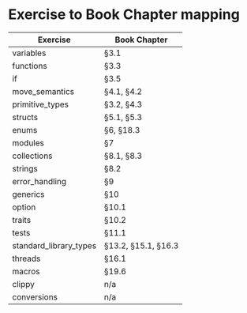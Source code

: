 # Exercise to Book Chapter mapping

| Exercise               | Book Chapter        |
| ---------------------- | ------------------- |
| variables              | §3.1                |
| functions              | §3.3                |
| if                     | §3.5                |
| move_semantics         | §4.1, §4.2          |
| primitive_types        | §3.2, §4.3          |
| structs                | §5.1, §5.3          |
| enums                  | §6, §18.3           |
| modules                | §7                  |
| collections            | §8.1, §8.3          |
| strings                | §8.2                |
| error_handling         | §9                  |
| generics               | §10                 |
| option                 | §10.1               |
| traits                 | §10.2               |
| tests                  | §11.1               |
| standard_library_types | §13.2, §15.1, §16.3 |
| threads                | §16.1               |
| macros                 | §19.6               |
| clippy                 | n/a                 |
| conversions            | n/a                 |
